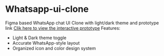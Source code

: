 # Whatsapp-ui-clone
Figma based WhatsApp chat UI Clone with light/dark theme and prototype link
[Clik here to view the interactive prototype](https://www.figma.com/proto/Neec684lgLn0dUfF95ohDv/Whatsapp--Copy-?node-id=2-2&p=f&t=zg9XIysDY1WrjVBP-1&scaling=scale-down&content-scaling=fixed&page-id=1%3A11&starting-point-node-id=2%3A2)
Features:
- Light & Dark theme toggle
- Accurate WhatsApp-style layout
- Organized icon and color design system
